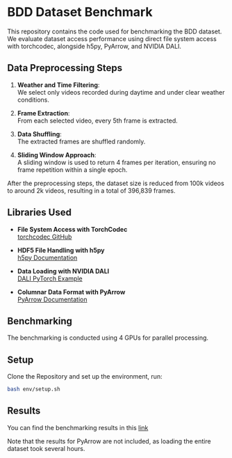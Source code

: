 # BDD Dataset Benchmark

This repository contains the code used for benchmarking the BDD dataset. We evaluate dataset access performance using direct file system access with torchcodec, alongside h5py, PyArrow, and NVIDIA DALI.

## Data Preprocessing Steps

1. **Weather and Time Filtering**:  
   We select only videos recorded during daytime and under clear weather conditions.

2. **Frame Extraction**:  
   From each selected video, every 5th frame is extracted.

3. **Data Shuffling**:  
   The extracted frames are shuffled randomly.

4. **Sliding Window Approach**:  
   A sliding window is used to return 4 frames per iteration, ensuring no frame repetition within a single epoch.

After the preprocessing steps, the dataset size is reduced from 100k videos to around 2k videos, resulting in a total of 396,839 frames.

## Libraries Used

- **File System Access with TorchCodec**  
  [torchcodec GitHub](https://github.com/pytorch/torchcodec)

- **HDF5 File Handling with h5py**  
  [h5py Documentation](https://docs.h5py.org/en/latest/quick.html)

- **Data Loading with NVIDIA DALI**  
  [DALI PyTorch Example](https://docs.nvidia.com/deeplearning/dali/user-guide/docs/examples/frameworks/pytorch/pytorch-basic_example.html)

- **Columnar Data Format with PyArrow**  
  [PyArrow Documentation](https://arrow.apache.org/docs/python/index.html)
  
## Benchmarking

The benchmarking is conducted using 4 GPUs for parallel processing.

## Setup
Clone the Repository and set up the environment, run:
```sh
bash env/setup.sh
```

## Results

You can find the benchmarking results in this [link](https://docs.google.com/presentation/d/1ac-wiRC_e3ALKewhmUmjJcYsixzFNvYad9mwggb19iQ/edit?usp=sharing)

Note that the results for PyArrow are not included, as loading the entire dataset took several hours.
